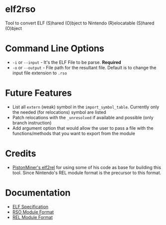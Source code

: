 # elf2rso
Tool to convert ELF (S)hared (O)bject to Nintendo (R)elocatable (S)hared (O)bject

# Command Line Options
* `-i` or `--input` - It's the ELF File to be parse. **Required**
* `-o` or `--output` - File path for the resultant file. Default is to change the input file extension to `.rso`

# Future Features
* List all `extern` (weak) symbol in the `import_symbol_table`. Currently only the needed (for relocations) symbol are listed
* Patch relocations with the `_unresolved` if available and possible (only branch instruction)
* Add argument option that would allow the user to pass a file with the functions/methods that you want to export from the module

# Credits
* [PistonMiner's elf2rel](https://github.com/PistonMiner/ttyd-tools/tree/master/ttyd-tools/elf2rel) for using some of his code as base for building this tool. Since Nintendo's REL module format is the precursor to this format.

# Documentation
* [ELF Specification](http://www.skyfree.org/linux/references/ELF_Format.pdf)
* [RSO Module Format](http://www.metroid2002.com/retromodding/wiki/RSO_(File_Format))
* [REL Module Format](http://www.metroid2002.com/retromodding/wiki/REL_(File_Format))
	
